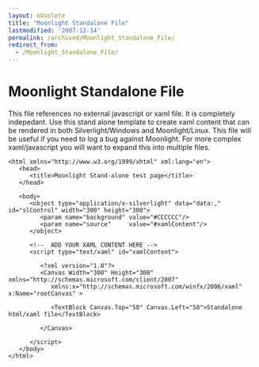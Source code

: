 ```yaml
---
layout: obsolete
title: "Moonlight Standalone File"
lastmodified: '2007-12-14'
permalink: /archived/Moonlight_Standalone_File/
redirect_from:
  - /Moonlight_Standalone_File/
---
```


Moonlight Standalone File
=========================

This file references no external javascript or xaml file. It is completely indepedant. Use this stand alone template to create xaml content that can be rendered in both Silverlight/Windows and Moonlight/Linux.
 This file will be useful if you need to log a bug against Moonlight. For more complex xaml/javascript you will want to expand this into multiple files.

    <html xmlns="http://www.w3.org/1999/xhtml" xml:lang="en">
       <head>
          <title>Moonlight Stand-alone test page</title>
       </head>
          
       <body>      
          <object type="application/x-silverlight" data="data:," id="slControl" width="300" height="300">
             <param name="background" value="#CCCCCC"/>
             <param name="source"     value="#xamlContent"/>
          </object> 
          
          <!--  ADD YOUR XAML CONTENT HERE -->
          <script type="text/xaml" id="xamlContent">
          
             <?xml version="1.0"?>
             <Canvas Width="300" Height="300" xmlns="http://schemas.microsoft.com/client/2007"
                xmlns:x="http://schemas.microsoft.com/winfx/2006/xaml" x:Name="rootCanvas" >

                <TextBlock Canvas.Top="50" Canvas.Left="50">Standalone html/xaml file</TextBlock>

             </Canvas> 

          </script>
       </body>
    </html>



